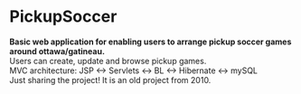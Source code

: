 PickupSoccer
============
<b>Basic web application for enabling users to arrange pickup soccer games around ottawa/gatineau.</b><br />
Users can create, update and browse pickup games.<br />
MVC architecture: JSP <-> Servlets <-> BL <-> Hibernate <-> mySQL<br />
Just sharing the project! It is an old project from 2010.
